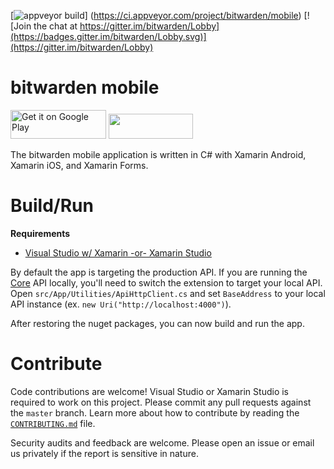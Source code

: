 [![appveyor build](https://ci.appveyor.com/api/projects/status/github/bitwarden/mobile?branch=master&svg=true)] (https://ci.appveyor.com/project/bitwarden/mobile)
[![Join the chat at https://gitter.im/bitwarden/Lobby](https://badges.gitter.im/bitwarden/Lobby.svg)](https://gitter.im/bitwarden/Lobby)

# bitwarden mobile

<a href="https://play.google.com/store/apps/details?id=com.x8bit.bitwarden" target="_blank"><img alt="Get it on Google Play" src="https://imgur.com/YQzmZi9.png" width="153" height="46"></a> <a href="https://itunes.apple.com/us/app/bitwarden-free-password-manager/id1137397744?mt=8" target="_blank"><img src="https://imgur.com/GdGqPMY.png" width="135" height="40"></a>

The bitwarden mobile application is written in C# with Xamarin Android, Xamarin iOS, and Xamarin Forms.

# Build/Run

**Requirements**

- [Visual Studio w/ Xamarin -or- Xamarin Studio](https://store.xamarin.com/)

By default the app is targeting the production API. If you are running the [Core](https://github.com/bitwarden/core) API locally,
you'll need to switch the extension to target your local API. Open `src/App/Utilities/ApiHttpClient.cs` and set `BaseAddress` to your local
API instance (ex. `new Uri("http://localhost:4000")`).

After restoring the nuget packages, you can now build and run the app.

# Contribute

Code contributions are welcome! Visual Studio or Xamarin Studio is required to work on this project. Please commit any pull requests against the `master` branch.
Learn more about how to contribute by reading the [`CONTRIBUTING.md`](CONTRIBUTING.md) file.

Security audits and feedback are welcome. Please open an issue or email us privately if the report is sensitive in nature.
